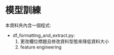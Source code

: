 # 模型訓練

本資料夾內含一個程式:
- df_formatting_and_extract.py: 
  1. 更改欄位標題且修改資料型態來降低資料大小
  2. feature engineering
